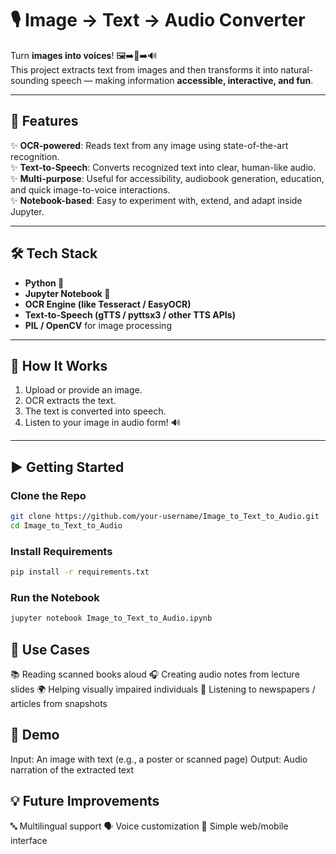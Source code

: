 # 🎙️ Image → Text → Audio Converter  

Turn **images into voices**! 🖼️➡️📖➡️🔊  
This project extracts text from images and then transforms it into natural-sounding speech — making information **accessible, interactive, and fun**.  

---

## 🚀 Features  
✨ **OCR-powered**: Reads text from any image using state-of-the-art recognition.  
✨ **Text-to-Speech**: Converts recognized text into clear, human-like audio.  
✨ **Multi-purpose**: Useful for accessibility, audiobook generation, education, and quick image-to-voice interactions.  
✨ **Notebook-based**: Easy to experiment with, extend, and adapt inside Jupyter.  

---

## 🛠️ Tech Stack  
- **Python 🐍**  
- **Jupyter Notebook 📒**  
- **OCR Engine (like Tesseract / EasyOCR)**  
- **Text-to-Speech (gTTS / pyttsx3 / other TTS APIs)**  
- **PIL / OpenCV** for image processing  

---

## 📂 How It Works  
1. Upload or provide an image.  
2. OCR extracts the text.  
3. The text is converted into speech.  
4. Listen to your image in audio form! 🔊  

---

## ▶️ Getting Started  

### Clone the Repo  
```bash
git clone https://github.com/your-username/Image_to_Text_to_Audio.git
cd Image_to_Text_to_Audio
```
### Install Requirements
```bash
pip install -r requirements.txt
```
### Run the Notebook
```bash
jupyter notebook Image_to_Text_to_Audio.ipynb
```

## 🌟 Use Cases
📚 Reading scanned books aloud
🎧 Creating audio notes from lecture slides
🌍 Helping visually impaired individuals
📰 Listening to newspapers / articles from snapshots

## 📸 Demo
Input: An image with text (e.g., a poster or scanned page)
Output: Audio narration of the extracted text

## 💡 Future Improvements
🔤 Multilingual support
🗣️ Voice customization
📱 Simple web/mobile interface

